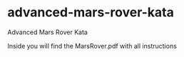# advanced-mars-rover-kata
Advanced Mars Rover Kata

Inside you will find the MarsRover.pdf with all instructions
